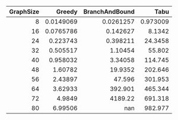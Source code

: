 |   GraphSize |    Greedy |   BranchAndBound |       Tabu |
|------------:|----------:|-----------------:|-----------:|
|           8 | 0.0149069 |        0.0261257 |   0.973009 |
|          16 | 0.0765786 |        0.142627  |   8.1342   |
|          24 | 0.223743  |        0.398211  |  24.3458   |
|          32 | 0.505517  |        1.10454   |  55.802    |
|          40 | 0.958032  |        3.34058   | 114.745    |
|          48 | 1.60782   |       19.9352    | 202.646    |
|          56 | 2.43897   |       47.596     | 301.953    |
|          64 | 3.62933   |      392.901     | 465.344    |
|          72 | 4.9849    |     4189.22      | 691.318    |
|          80 | 6.99506   |      nan         | 982.977    |
